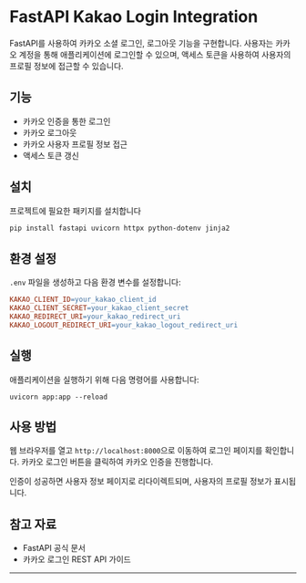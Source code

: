 # FastAPI Kakao Login Integration

FastAPI를 사용하여 카카오 소셜 로그인, 로그아웃 기능을 구현합니다. 
사용자는 카카오 계정을 통해 애플리케이션에 로그인할 수 있으며, 액세스 토큰을 사용하여 사용자의 프로필 정보에 접근할 수 있습니다.

## 기능

- 카카오 인증을 통한 로그인
- 카카오 로그아웃
- 카카오 사용자 프로필 정보 접근
- 액세스 토큰 갱신

## 설치

프로젝트에 필요한 패키지를 설치합니다

```bash
pip install fastapi uvicorn httpx python-dotenv jinja2
```
## 환경 설정

`.env` 파일을 생성하고 다음 환경 변수를 설정합니다:

```makefile
KAKAO_CLIENT_ID=your_kakao_client_id 
KAKAO_CLIENT_SECRET=your_kakao_client_secret 
KAKAO_REDIRECT_URI=your_kakao_redirect_uri  
KAKAO_LOGOUT_REDIRECT_URI=your_kakao_logout_redirect_uri
```

## 실행

애플리케이션을 실행하기 위해 다음 명령어를 사용합니다:

`uvicorn app:app --reload`

## 사용 방법    

웹 브라우저를 열고 `http://localhost:8000`으로 이동하여 로그인 페이지를 확인합니다. 카카오 로그인 버튼을 클릭하여 카카오 인증을 진행합니다.

인증이 성공하면 사용자 정보 페이지로 리다이렉트되며, 사용자의 프로필 정보가 표시됩니다.

## 참고 자료

- FastAPI 공식 문서
- 카카오 로그인 REST API 가이드

---
